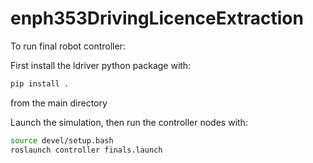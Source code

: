 # enph353DrivingLicenceExtraction

To run final robot controller:

First install the ldriver python package with:

```bash
pip install .
```
from the main directory

Launch the simulation, then run the controller nodes with:

```bash
source devel/setup.bash
roslaunch controller finals.launch
```
